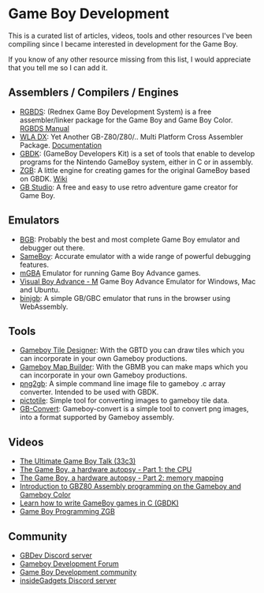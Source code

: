 # Game Boy Development

This is a curated list of articles, videos, tools and other resources I've been compiling since I became interested in development for the Game Boy.

If you know of any other resource missing from this list, I would appreciate that you tell me so I can add it.


## Assemblers / Compilers / Engines
- [RGBDS](https://github.com/rednex/rgbds): (Rednex Game Boy Development System) is a free assembler/linker package for the Game Boy and Game Boy Color. [RGBDS Manual](https://rednex.github.io/rgbds/)
- [WLA DX](https://github.com/vhelin/wla-dx): Yet Another GB-Z80/Z80/.. Multi Platform Cross Assembler Package. [Documentation](http://www.villehelin.com/wla.txt)
- [GBDK](http://gbdk.sourceforge.net/): (GameBoy Developers Kit) is a set of tools that enable to develop programs for the Nintendo GameBoy system, either in C or in assembly. 
- [ZGB](https://github.com/Zal0/ZGB): A little engine for creating games for the original GameBoy based on GBDK. [Wiki](https://github.com/Zal0/ZGB/wiki)
- [GB Studio](https://www.gbstudio.dev/): A free and easy to use retro adventure game creator for Game Boy.


## Emulators 
- [BGB](http://bgb.bircd.org/): Probably the best and most complete Game Boy emulator and debugger out there.
- [SameBoy](https://sameboy.github.io/downloads/): Accurate emulator with a wide range of powerful debugging features.
- [mGBA](https://github.com/mgba-emu/mgba) Emulator for running Game Boy Advance games.
- [Visual Boy Advance - M](https://github.com/visualboyadvance-m/visualboyadvance-m) Game Boy Advance Emulator for Windows, Mac and Ubuntu.
- [binjgb](https://github.com/binji/binjgb): A simple GB/GBC emulator that runs in the browser using WebAssembly.


## Tools 
- [Gameboy Tile Designer](http://www.devrs.com/gb/hmgd/gbtd.html): With the GBTD you can draw tiles which you can incorporate in your own Gameboy productions.
- [Gameboy Map Builder](http://www.devrs.com/gb/hmgd/gbmb.html): With the GBMB you can make maps which you can incorporate in your own Gameboy productions. 
- [png2gb](https://github.com/LuckyLights/png2gb): A simple command line image file to gameboy .c array converter. Intended to be used with GBDK.
- [pictotile](https://github.com/brisk0/pictotile): Simple tool for converting images to gameboy tile data.
- [GB-Convert](https://github.com/exezin/gb-convert): Gameboy-convert is a simple tool to convert png images, into a format supported by Gameboy assembly.


## Videos

- [The Ultimate Game Boy Talk (33c3)](https://www.youtube.com/watch?v=HyzD8pNlpwI)
- [The Game Boy, a hardware autopsy - Part 1: the CPU](https://www.youtube.com/watch?v=RZUDEaLa5Nw)
- [The Game Boy, a hardware autopsy - Part 2: memory mapping](https://www.youtube.com/watch?v=ecTQVa42sJc)
- [Introduction to GBZ80 Assembly programming on the Gameboy and Gameboy Color](https://www.youtube.com/watch?v=Tn1rFUutkdo)
- [Learn how to write GameBoy games in C (GBDK)](https://www.youtube.com/playlist?list=PLeEj4c2zF7PaFv5MPYhNAkBGrkx4iPGJo)
- [Game Boy Programming ZGB](https://www.youtube.com/playlist?list=PLWgqI8-pC6W2T2lM0iMzJIwj0Nvsmwvn1)


## Community
- [GBDev Discord server](https://discordapp.com/invite/gpBxq85)
- [Gameboy Development Forum](http://gbdev.gg8.se/forums/)
- [Game Boy Development community](https://gbdev.github.io/)
- [insideGadgets Discord server](https://discordapp.com/invite/X2wS8eh)
